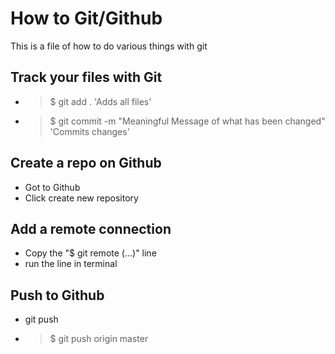 # How to Git/Github

This is a file of how to do various things with git

## Track your files with Git
- > $ git add . 'Adds all files'
- > $ git commit -m "Meaningful Message of what has been changed" 'Commits changes'
## Create a repo on Github
- Got to Github
- Click create new repository
## Add a remote connection
- Copy the "$ git remote (...)" line
- run the line in terminal
## Push to Github
- git push <destination> <branch>
- > $ git push origin master
